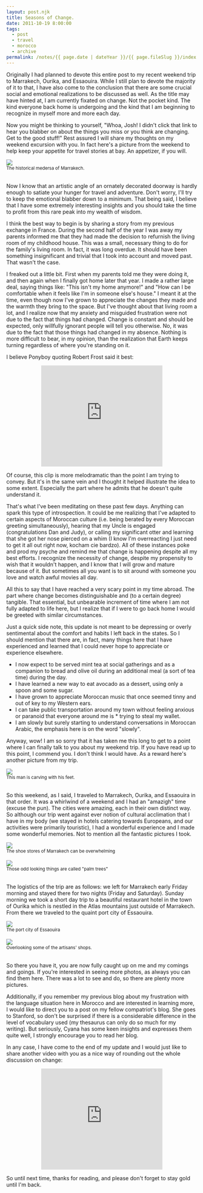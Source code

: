 ```yaml
---
layout: post.njk
title: Seasons of Change.
date: 2011-10-19 8:00:00
tags:
  - post
  - travel
  - morocco
  - archive
permalink: /notes/{{ page.date | dateYear }}/{{ page.fileSlug }}/index.html
---
```


Originally I had planned to devote this entire post to my recent weekend trip to Marrakech, Ourika, and Essaouira. While I still plan to devote the majority of it to that, I have also come to the conclusion that there are some crucial social and emotional realizations to be discussed as well. As the title may have hinted at, I am currently fixated on change. Not the pocket kind. The kind everyone back home is undergoing and the kind that I am beginning to recognize in myself more and more each day.

Now you might be thinking to yourself, "Whoa, Josh! I didn't click that link to hear you blabber on about the things you miss or you think are changing. Get to the good stuff!" Rest assured I will share my thoughts on my weekend excursion with you. In fact here's a picture from the weekend to help keep your appetite for travel stories at bay. An appetizer, if you will.

<div><img src="/img/blog-archive/change-1.jpg" class="blog-pic" /></div>
<div class="center-text"><small>The historical medersa of Marrakech.</small></div><br />

Now I know that an artistic angle of an ornately decorated doorway is hardly enough to satiate your hunger for travel and adventure. Don't worry, I'll try to keep the emotional blabber down to a minimum. That being said, I believe that I have some extremely interesting insights and you should take the time to profit from this rare peak into my wealth of wisdom.

I think the best way to begin is by sharing a story from my previous exchange in France. During the second half of the year I was away my parents informed me that they had made the decision to refurnish the living room of my childhood house. This was a small, necessary thing to do for the family's living room. In fact, it was long overdue. It should have been something insignificant and trivial that I took into account and moved past. That wasn't the case.

I freaked out a little bit. First when my parents told me they were doing it, and then again when I finally got home later that year. I made a rather large deal, saying things like: "This isn't my home anymore!" and "How can I be comfortable when it feels like I'm in someone else's house." I meant it at the time, even though now I've grown to appreciate the changes they made and the warmth they bring to the space. But I've thought about that living room a lot, and I realize now that my anxiety and misguided frustration were not due to the fact that things had changed. Change is constant and should be expected, only willfully ignorant people will tell you otherwise. No, it was due to the fact that those things had changed in my absence. Nothing is more difficult to bear, in my opinion, than the realization that Earth keeps turning regardless of where you're standing on it.

I believe Ponyboy quoting Robert Frost said it best:

<iframe width="320" height="266" src="https://www.youtube.com/embed/TwJ-ppxCGPk" frameborder="0" allow="accelerometer; autoplay; encrypted-media; gyroscope; picture-in-picture" allowfullscreen style="display: block; margin-left: auto; margin-right: auto;	margin-bottom: 1.0em;"></iframe>

Of course, this clip is more melodramatic than the point I am trying to convey. But it's in the same vein and I thought it helped illustrate the idea to some extent. Especially the part where he admits that he doesn't quite understand it.

That's what I've been meditating on these past few days. Anything can spark this type of introspection. It could be me realizing that I've adapted to certain aspects of Moroccan culture (i.e. being berated by every Moroccan greeting simultaneously), hearing that my Uncle is engaged (congratulations Dan and Judy), or calling my significant otter and learning that she got her nose pierced on a whim (I know I'm overreacting I just need to get it all out right now, kocham cie bardzo). All of these instances poke and prod my psyche and remind me that change is happening despite all my best efforts. I recognize the necessity of change, despite my propensity to wish that it wouldn't happen, and I know that I will grow and mature because of it. But sometimes all you want is to sit around with someone you love and watch awful movies all day.

All this to say that I have reached a very scary point in my time abroad. The part where change becomes distinguishable and (to a certain degree) tangible. That essential, but unbearable increment of time where I am not fully adapted to life here, but I realize that if I were to go back home I would be greeted with similar circumstances.

Just a quick side note, this update is not meant to be depressing or overly sentimental about the comfort and habits I left back in the states. So I should mention that there are, in fact, many things here that I have experienced and learned that I could never hope to appreciate or experience elsewhere.

<ul>
<li class="clean"><span>I now expect to be served mint tea at social gatherings and as a companion to bread and olive oil during an additional meal (a sort of tea time) during the day.</span></li>
<li class="clean"><span>I have learned a new way to eat avocado as a dessert, using only a spoon and some sugar</span>.</li>
<li class="clean"><span>I have grown to appreciate Moroccan music that once seemed tinny and out of key to my Western ears.</span></li>
<li class="clean"><span>I can take public transportation around my town without feeling anxious or paranoid that everyone around me is * trying to steal my wallet.</span></li>
<li class="clean"><span>I am slowly but surely starting to understand conversations in Moroccan Arabic, the emphasis here is on the word "slowly".</span></li>
</ul>

Anyway, wow! I am so sorry that it has taken me this long to get to a point where I can finally talk to you about my weekend trip. If you have read up to this point, I commend you. I don't think I would have. As a reward here's another picture from my trip.

<div><img src="/img/blog-archive/change-2.jpg" class="blog-pic" /></div>
<div class="center-text"><small>This man is carving with his feet.</small></div><br />

So this weekend, as I said, I traveled to Marrakech, Ourika, and Essaouira in that order. It was a whirlwind of a weekend and I had an "amazigh" time (excuse the pun). The cities were amazing, each in their own distinct way. So although our trip went against ever notion of cultural acclimation that I have in my body (we stayed in hotels catering towards Europeans, and our activities were primarily touristic), I had a wonderful experience and I made some wonderful memories. Not to mention all the fantastic pictures I took.

<div><img src="/img/blog-archive/change-3.jpg" class="blog-pic" /></div>
<div class="center-text"><small>The shoe stores of Marrakech can be
 overwhelming</small></div><br />

<div><img src="/img/blog-archive/change-4.jpg" class="blog-pic" /></div>
<div class="center-text"><small>Those odd looking things are called
"palm trees"</small></div><br />

The logistics of the trip are as follows: we left for Marrakech early Friday morning and stayed there for two nights (Friday and Saturday). Sunday morning we took a short day trip to a beautiful restaurant hotel in the town of Ourika which is nestled in the Atlas mountains just outside of Marrakech. From there we traveled to the quaint port city of Essaouira.

<div><img src="/img/blog-archive/change-5.jpg" class="blog-pic" /></div>
<div class="center-text"><small>The port city of Essaouira</small></div><br />

<div><img src="/img/blog-archive/change-6.jpg" class="blog-pic" /></div>
<div class="center-text"><small>Overlooking some of the artisans' shops.</small></div><br />

So there you have it, you are now fully caught up on me and my comings and goings. If you're interested in seeing more photos, as always you can find them here. There was a lot to see and do, so there are plenty more pictures.

Additionally, if you remember my previous blog about my frustration with the language situation here in Morocco and are interested in learning more, I would like to direct you to a post on my fellow compatriot's blog. She goes to Stanford, so don't be surprised if there is a considerable difference in the level of vocabulary used (my thesaurus can only do so much for my writing). But seriously, Cyana has some keen insights and expresses them quite well, I strongly encourage you to read her blog.

In any case, I have come to the end of my update and I would just like to share another video with you as a nice way of rounding out the whole discussion on change:

<iframe width="320" height="266" src="https://www.youtube.com/embed/SnZbKOc7EXA" frameborder="0" allow="accelerometer; autoplay; encrypted-media; gyroscope; picture-in-picture" allowfullscreen style="display: block; margin-left: auto; margin-right: auto;	margin-bottom: 1.0em;"></iframe>

So until next time, thanks for reading, and please don't forget to stay gold until I'm back.
